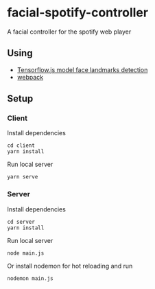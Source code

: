 # facial-spotify-controller
A facial controller for the spotify web player

## Using
- [Tensorflow.js model face landmarks detection](https://github.com/tensorflow/tfjs-models/tree/master/face-landmarks-detection)
- [webpack](https://webpack.js.org/)

## Setup

### Client

Install dependencies

    cd client
    yarn install

Run local server

    yarn serve

### Server

Install dependencies

    cd server
    yarn install

Run local server

    node main.js

Or install nodemon for hot reloading and run

    nodemon main.js